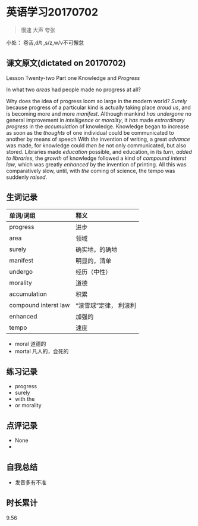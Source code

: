# 英语学习20170702

> 慢速 大声 夸张

小处： 卷舌,d/t ,s/z,w/v不可懈怠

## 课文原文(dictated on 20170702)


Lesson Twenty-two  Part one  Knowledge and _Progress_

In what two _areas_ had people made no progress at all?

Why does the idea of progress loom so large in the modern world?
_Surely_ because progress of a particular kind is actually taking place _aroud us_, and is becoming more and more _manifest_.
Although mankind _has_ _undergone_ no general improvement in _intelligence_ or _morality_, it _has_ made _extrordinary_ _progress_ in the _accumulation_ of knowledge.
Knowledge began to increase as soon as the _thoughts_ of one individual could be communicated to another by means of speech
With _the_ invention of writing, a great _advance_ was made, for knowledge could _then be_ not only communicated, but also stored.
Libraries made _education_ possible, and education, in its _turn_, _added to libraries_, the _growth_ of knowledge followed a kind of _compound interst law_,  which was greatly _enhanced_ by the invention of printing.
All this was comparatively slow, until, with _the_  coming of science, the tempo was suddenly _raised_.

## 生词记录
| 单词/词组 | 释义   |
| :---- | :--- |
| progress | 进步 |
| area | 领域 |
| surely | 确实地，的确地 |
| manifest | 明显的，清单 |
| undergo | 经历（中性）|
| morality | 道德 |
| accumulation | 积累 |
| compound interst law | “滚雪球”定律， 利滚利 |
| enhanced | 加强的 |
| tempo | 速度 |

* moral 道德的
* mortal 凡人的，会死的


## 练习记录
* progress
* surely
* with the
* or morality 

## 点评记录
* None
* 

## 自我总结
* 发音多有不准

## 时长累计
9.56
